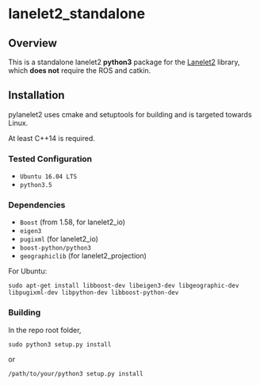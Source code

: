 # lanelet2_standalone

## Overview
This is a standalone lanelet2 **python3** package for the [Lanelet2](https://github.com/fzi-forschungszentrum-informatik/Lanelet2) library, which **does not** require the ROS and catkin.

## Installation
pylanelet2 uses cmake and setuptools for building and is targeted towards Linux.

At least C++14 is required.

### Tested Configuration
* `Ubuntu 16.04 LTS`
* `python3.5`

### Dependencies
* `Boost` (from 1.58, for lanelet2_io)
* `eigen3`
* `pugixml` (for lanelet2_io)
* `boost-python/python3`
* `geographiclib` (for lanelet2_projection)

For Ubuntu:
```shell
sudo apt-get install libboost-dev libeigen3-dev libgeographic-dev libpugixml-dev libpython-dev libboost-python-dev
```

### Building
In the repo root folder,
```shell
sudo python3 setup.py install
```
or
```bash
/path/to/your/python3 setup.py install
```
